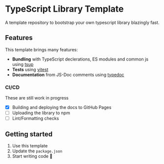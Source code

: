# TypeScript Library Template

A template repository to bootstrap your own typescript library blazingly fast.

## Features

This template brings many features:

- **Bundling** with TypeScript declerations, ES modules and common js using [tsup](https://github.com/egoist/tsup)
- **Tests** using [vitest](https://github.com/vitest-dev/vitest)
- **Documentation** from JS-Doc comments using [typedoc](https://typedoc.org/)

### CI/CD

These are still work in progress

- [x] Building and deploying the docs to GitHub Pages
- [ ] Uploading the library to npm
- [ ] Lint/Formatting checks

## Getting started

1. Use this template
2. Update the `package.json`
3. Start writing code 🚀
